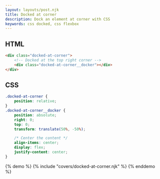 ```yaml
---
layout: layouts/post.njk
title: Docked at corner
description: Dock an element at corner with CSS
keywords: css docked, css flexbox
---
```


## HTML

```html
<div class="docked-at-corner">
    <!-- Docked at the top right corner -->
    <div class="docked-at-corner__docker"></div>
</div>
```

## CSS

```css
.docked-at-corner {
    position: relative;
}
.docked-at-corner__docker {
    position: absolute;
    right: 0;
    top: 0;
    transform: translate(50%, -50%);

    /* Center the content */
    align-items: center;
    display: flex;
    justify-content: center;
}
```

{% demo %}
{% include "covers/docked-at-corner.njk" %}
{% enddemo %}
